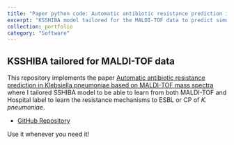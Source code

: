 ```yaml
---
title: "Paper python code: Automatic antibiotic resistance prediction in Klebsiella pneumoniae based on MALDI-TOF mass spectra"
excerpt: "KSSHIBA model tailored for the MALDI-TOF data to predict simultanously from which hospital is the data coming from and the resistance mechanism of every bacteria to ESBL or CP."
collection: portfolio
category: "Software"
---
```


## KSSHIBA tailored for MALDI-TOF data
This repository implements the paper [Automatic antibiotic resistance prediction in Klebsiella pneumoniae based on MALDI-TOF mass spectra](https://www.biorxiv.org/content/10.1101/2021.10.04.463058)
where I tailored SSHIBA model to be able to learn from both MALDI-TOF and Hospital label to learn the resistance mechanisms to ESBL or CP of _K. pneumoniae_. 

* [GitHub Repository](https://github.com/aguerrerolopez/RMPrediction)

Use it whenever you need it!
